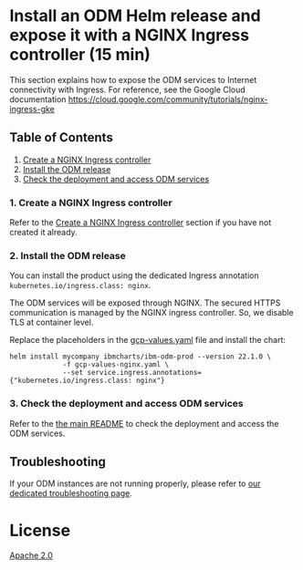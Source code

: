 # Install an ODM Helm release and expose it with a NGINX Ingress controller (15 min)

This section explains how to expose the ODM services to Internet connectivity with Ingress.
For reference, see the Google Cloud documentation https://cloud.google.com/community/tutorials/nginx-ingress-gke

## Table of Contents

1. [Create a NGINX Ingress controller](#1-create-a-nginx-ingress-controller)
2. [Install the ODM release](#2-install-the-odm-release)
3. [Check the deployment and access ODM services](#3-check-the-deployment-and-access-odm-services)

### 1. Create a NGINX Ingress controller

Refer to the [Create a NGINX Ingress controller](README.md#a-create-a-nginx-ingress-controller) section if you have not created it already.

### 2. Install the ODM release

You can install the product using the dedicated Ingress annotation `kubernetes.io/ingress.class: nginx`.

The ODM services will be exposed through NGINX.
The secured HTTPS communication is managed by the NGINX ingress controller. So, we disable TLS at container level.

Replace the placeholders in the [gcp-values.yaml](./gcp-values.yaml) file and install the chart:

```
helm install mycompany ibmcharts/ibm-odm-prod --version 22.1.0 \
             -f gcp-values-nginx.yaml \
             --set service.ingress.annotations={"kubernetes.io/ingress.class: nginx"}
```

### 3. Check the deployment and access ODM services

Refer to the [the main README](README.md#b-check-the-topology) to check the deployment and access the ODM services.

## Troubleshooting

If your ODM instances are not running properly, please refer to [our dedicated troubleshooting page](https://www.ibm.com/docs/en/odm/8.11.0?topic=8110-troubleshooting-support).

# License

[Apache 2.0](../LICENSE)
